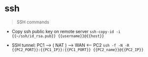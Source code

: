 # ssh

> SSH commands

- Copy ssh public key on remote server
`ssh-copy-id -i {{~/ssh/id_rsa.pub}} {{username}}@{{host}}`

- SSH tunnel: PC1 --> ( NAT ) --> WAN <-- PC2
`ssh -f -N -R {{PC2_PORT}}:{{PC1_IP}}:{{PC1_PORT}} {{PC2_name}}@{{PC2_IP}}`
